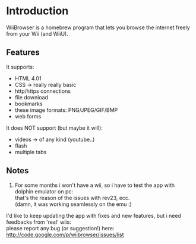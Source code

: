 # Introduction #

WiiBrowser is a homebrew program that lets you browse the internet freely from your Wii (and WiiU).

## Features ##

It supports:
  * HTML 4.01
  * CSS -> really really basic
  * http/https connections
  * file download
  * bookmarks
  * these image formats: PNG/JPEG/GIF/BMP
  * web forms

It does NOT support (but maybe it will):
  * videos -> of any kind (youtube..)
  * flash
  * multiple tabs

## Notes ##

  1. For some months i won't have a wii, so i have to test the app with dolphin emulator on pc:<br>that's the reason of the issues with rev23, ecc.<br>(damn, it was working seamlessly on the emu :)</li></ul>

I'd like to keep updating the app with fixes and new features, but i need feedbacks from 'real' wiis:<br>please report any bug (or suggestion!) here:<br><a href='http://code.google.com/p/wiibrowser/issues/list'>http://code.google.com/p/wiibrowser/issues/list</a>